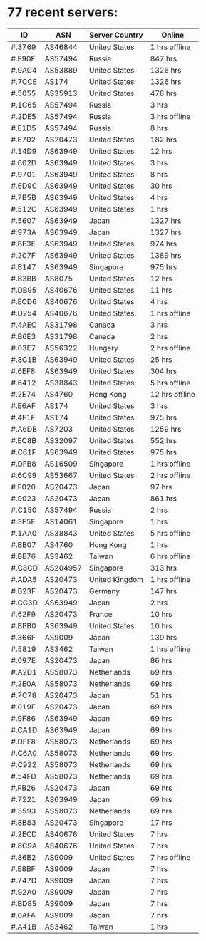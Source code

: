 # 77 recent servers:

| ID | ASN | Server Country | Online |
| ------ | ------ | ------ | ------ |
| #.3769 | AS46844 | United States | 1 hrs offline |
| #.F90F | AS57494 | Russia | 847 hrs |
| #.9AC4 | AS53889 | United States | 1326 hrs |
| #.7CCE | AS174 | United States | 1326 hrs |
| #.5055 | AS35913 | United States | 476 hrs |
| #.1C65 | AS57494 | Russia | 3 hrs |
| #.2DE5 | AS57494 | Russia | 3 hrs offline |
| #.E1D5 | AS57494 | Russia | 8 hrs |
| #.E702 | AS20473 | United States | 182 hrs |
| #.14D9 | AS63949 | United States | 12 hrs |
| #.602D | AS63949 | United States | 3 hrs |
| #.9701 | AS63949 | United States | 8 hrs |
| #.6D9C | AS63949 | United States | 30 hrs |
| #.7B5B | AS63949 | United States | 4 hrs |
| #.512C | AS63949 | United States | 1 hrs |
| #.5607 | AS63949 | Japan | 1327 hrs |
| #.973A | AS63949 | Japan | 1327 hrs |
| #.BE3E | AS63949 | United States | 974 hrs |
| #.207F | AS63949 | United States | 1389 hrs |
| #.B147 | AS63949 | Singapore | 975 hrs |
| #.B3BB | AS8075 | United States | 12 hrs |
| #.DB95 | AS40676 | United States | 11 hrs |
| #.ECD6 | AS40676 | United States | 4 hrs |
| #.D254 | AS40676 | United States | 1 hrs offline |
| #.4AEC | AS31798 | Canada | 3 hrs |
| #.B6E3 | AS31798 | Canada | 2 hrs |
| #.03E7 | AS56322 | Hungary | 2 hrs offline |
| #.8C1B | AS63949 | United States | 25 hrs |
| #.6EF8 | AS63949 | United States | 304 hrs |
| #.6412 | AS38843 | United States | 5 hrs offline |
| #.2E74 | AS4760 | Hong Kong | 12 hrs offline |
| #.E6AF | AS174 | United States | 3 hrs |
| #.4F1F | AS174 | United States | 975 hrs |
| #.A6DB | AS7203 | United States | 1259 hrs |
| #.EC8B | AS32097 | United States | 552 hrs |
| #.C61F | AS63949 | United States | 975 hrs |
| #.DFB8 | AS16509 | Singapore | 1 hrs offline |
| #.6C99 | AS53667 | United States | 2 hrs offline |
| #.F020 | AS20473 | Japan | 97 hrs |
| #.9023 | AS20473 | Japan | 861 hrs |
| #.C150 | AS57494 | Russia | 2 hrs |
| #.3F5E | AS14061 | Singapore | 1 hrs |
| #.1AA0 | AS38843 | United States | 5 hrs offline |
| #.BB07 | AS4760 | Hong Kong | 1 hrs |
| #.BE76 | AS3462 | Taiwan | 6 hrs offline |
| #.C8CD | AS204957 | Singapore | 313 hrs |
| #.ADA5 | AS20473 | United Kingdom | 1 hrs offline |
| #.B23F | AS20473 | Germany | 147 hrs |
| #.CC3D | AS63949 | Japan | 2 hrs |
| #.62F9 | AS20473 | France | 10 hrs |
| #.BBB0 | AS63949 | United States | 10 hrs |
| #.366F | AS9009 | Japan | 139 hrs |
| #.5819 | AS3462 | Taiwan | 1 hrs offline |
| #.097E | AS20473 | Japan | 86 hrs |
| #.A2D1 | AS58073 | Netherlands | 69 hrs |
| #.2E0A | AS58073 | Netherlands | 69 hrs |
| #.7C78 | AS20473 | Japan | 51 hrs |
| #.019F | AS20473 | Japan | 69 hrs |
| #.9F86 | AS63949 | Japan | 69 hrs |
| #.CA1D | AS63949 | Japan | 69 hrs |
| #.DFF8 | AS58073 | Netherlands | 69 hrs |
| #.C6A0 | AS58073 | Netherlands | 69 hrs |
| #.C922 | AS58073 | Netherlands | 69 hrs |
| #.54FD | AS58073 | Netherlands | 69 hrs |
| #.FB26 | AS20473 | Japan | 69 hrs |
| #.7221 | AS63949 | Japan | 69 hrs |
| #.3593 | AS58073 | Netherlands | 69 hrs |
| #.8B83 | AS20473 | Singapore | 17 hrs |
| #.2ECD | AS40676 | United States | 7 hrs |
| #.8C9A | AS40676 | United States | 7 hrs |
| #.86B2 | AS9009 | United States | 7 hrs offline |
| #.E8BF | AS9009 | Japan | 7 hrs |
| #.747D | AS9009 | Japan | 7 hrs |
| #.92A0 | AS9009 | Japan | 7 hrs |
| #.BD85 | AS9009 | Japan | 7 hrs |
| #.0AFA | AS9009 | Japan | 7 hrs |
| #.A41B | AS3462 | Taiwan | 1 hrs |

